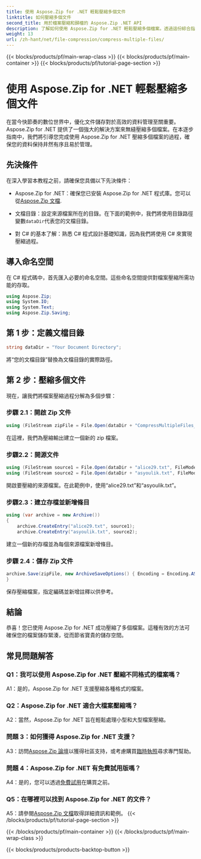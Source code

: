 ```yaml
---
title: 使用 Aspose.Zip for .NET 輕鬆壓縮多個文件
linktitle: 如何壓縮多個文件
second_title: 用於檔案壓縮和歸檔的 Aspose.Zip .NET API
description: 了解如何使用 Aspose.Zip for .NET 輕鬆壓縮多個檔案。透過這份綜合指南優化儲存並增強文件管理。
weight: 13
url: /zh-hant/net/file-compression/compress-multiple-files/
---
```


{{< blocks/products/pf/main-wrap-class >}}
{{< blocks/products/pf/main-container >}}
{{< blocks/products/pf/tutorial-page-section >}}

# 使用 Aspose.Zip for .NET 輕鬆壓縮多個文件

在當今快節奏的數位世界中，優化文件儲存對於高效的資料管理至關重要。 Aspose.Zip for .NET 提供了一個強大的解決方案來無縫壓縮多個檔案。在本逐步指南中，我們將引導您完成使用 Aspose.Zip for .NET 壓縮多個檔案的過程，確保您的資料保持井然有序且易於管理。

## 先決條件

在深入學習本教程之前，請確保您具備以下先決條件：

-  Aspose.Zip for .NET：確保您已安裝 Aspose.Zip for .NET 程式庫。您可以從[Aspose.Zip 文檔](https://reference.aspose.com/zip/net/).

- 文檔目錄：設定來源檔案所在的目錄。在下面的範例中，我們將使用目錄路徑變數`dataDir`代表您的文檔目錄。

- 對 C# 的基本了解：熟悉 C# 程式設計基礎知識，因為我們將使用 C# 來實現壓縮過程。

## 導入命名空間

在 C# 程式碼中，首先匯入必要的命名空間。這些命名空間提供對檔案壓縮所需功能的存取。

```csharp
using Aspose.Zip;
using System.IO;
using System.Text;
using Aspose.Zip.Saving;
```

## 第 1 步：定義文檔目錄

```csharp
string dataDir = "Your Document Directory";
```

將“您的文檔目錄”替換為文檔目錄的實際路徑。

## 第 2 步：壓縮多個文件

現在，讓我們將檔案壓縮過程分解為多個步驟：

### 步驟 2.1：開啟 Zip 文件

```csharp
using (FileStream zipFile = File.Open(dataDir + "CompressMultipleFiles_out.zip", FileMode.Create))
```

在這裡，我們為壓縮輸出建立一個新的 zip 檔案。

### 步驟2.2：開源文件

```csharp
using (FileStream source1 = File.Open(dataDir + "alice29.txt", FileMode.Open, FileAccess.Read))
using (FileStream source2 = File.Open(dataDir + "asyoulik.txt", FileMode.Open, FileAccess.Read))
```

開啟要壓縮的來源檔案。在此範例中，使用“alice29.txt”和“asyoulik.txt”。

### 步驟2.3：建立存檔並新增條目

```csharp
using (var archive = new Archive())
{
    archive.CreateEntry("alice29.txt", source1);
    archive.CreateEntry("asyoulik.txt", source2);
```

建立一個新的存檔並為每個來源檔案新增條目。

### 步驟 2.4：儲存 Zip 文件

```csharp
archive.Save(zipFile, new ArchiveSaveOptions() { Encoding = Encoding.ASCII, ArchiveComment = "There are two poems from Canterbury corpus" });
}
```

保存壓縮檔案，指定編碼並新增註釋以供參考。

## 結論

恭喜！您已使用 Aspose.Zip for .NET 成功壓縮了多個檔案。這種有效的方法可確保您的檔案儲存緊湊，從而節省寶貴的儲存空間。

## 常見問題解答

### Q1：我可以使用 Aspose.Zip for .NET 壓縮不同格式的檔案嗎？

A1：是的，Aspose.Zip for .NET 支援壓縮各種格式的檔案。

### Q2：Aspose.Zip for .NET 適合大檔案壓縮嗎？

A2：當然，Aspose.Zip for .NET 旨在輕鬆處理小型和大型檔案壓縮。

### 問題 3：如何獲得 Aspose.Zip for .NET 支援？

 A3：訪問[Aspose.Zip 論壇](https://forum.aspose.com/c/zip/37)以獲得社區支持，或考慮購買[臨時執照](https://purchase.aspose.com/temporary-license/)尋求專門幫助。

### 問題 4：Aspose.Zip for .NET 有免費試用版嗎？

 A4：是的，您可以透過[免費試用](https://releases.aspose.com/zip/net)在購買之前。

### Q5：在哪裡可以找到 Aspose.Zip for .NET 的文件？

 A5：請參閱[Aspose.Zip 文檔](https://reference.aspose.com/zip/net/)取得詳細資訊和範例。
{{< /blocks/products/pf/tutorial-page-section >}}

{{< /blocks/products/pf/main-container >}}
{{< /blocks/products/pf/main-wrap-class >}}

{{< blocks/products/products-backtop-button >}}
